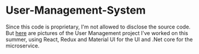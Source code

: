 # User-Management-System
Since this code is proprietary, I'm not allowed to disclose the source code. 
But [here](https://github.com/darrenzhang2000/User-Management-System/blob/master/UMS.pdf) are pictures of the User Management project I've worked on this summer, using React, 
Redux and Material UI for the UI and .Net core for the microservice.

